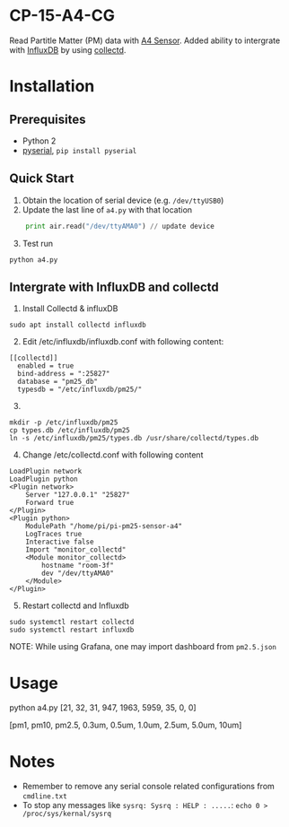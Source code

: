 # CP-15-A4-CG
Read Partitle Matter (PM) data with [A4 Sensor](https://www.aliexpress.com/store/product/Laser-PM2-5-particle-mass-concentration-sensor-A4-dust-dust-sensors-INSAN-CP-15-A4/1725971_32637917424.html).
Added ability to intergrate with [InfluxDB](https://github.com/influxdata/influxdb) by using [collectd](https://github.com/collectd/collectd).

# Installation

## Prerequisites
- Python 2
- [pyserial](https://github.com/pyserial/pyserial), `pip install pyserial`

## Quick Start

1. Obtain the location of serial device (e.g. `/dev/ttyUSB0`)
2. Update the last line of `a4.py` with that location

```python
    print air.read("/dev/ttyAMA0") // update device
```

3. Test run

```
python a4.py
```

## Intergrate with InfluxDB and collectd

1. Install Collectd & influxDB

```
sudo apt install collectd influxdb
```

2. Edit /etc/influxdb/influxdb.conf with following content:

```
[[collectd]]
  enabled = true
  bind-address = ":25827"
  database = "pm25_db"
  typesdb = "/etc/influxdb/pm25/"
```

3.

```
mkdir -p /etc/influxdb/pm25
cp types.db /etc/influxdb/pm25
ln -s /etc/influxdb/pm25/types.db /usr/share/collectd/types.db
```

4. Change /etc/collectd.conf with following content

```
LoadPlugin network
LoadPlugin python
<Plugin network>
    Server "127.0.0.1" "25827"
    Forward true
</Plugin>
<Plugin python>
    ModulePath "/home/pi/pi-pm25-sensor-a4"
    LogTraces true
    Interactive false
    Import "monitor_collectd"
    <Module monitor_collectd>
        hostname "room-3f"
        dev "/dev/ttyAMA0"
    </Module>
</Plugin>
```

5. Restart collectd and Influxdb
```
sudo systemctl restart collectd
sudo systemctl restart influxdb
```

NOTE: While using Grafana, one may import dashboard from `pm2.5.json`

# Usage

python a4.py
[21, 32, 31, 947, 1963, 5959, 35, 0, 0]

[pm1, pm10, pm2.5, 0.3um, 0.5um, 1.0um, 2.5um, 5.0um, 10um]

# Notes
- Remember to remove any serial console related configurations from `cmdline.txt`
- To stop any messages like `sysrq: Sysrq : HELP : .....`: `echo 0 > /proc/sys/kernal/sysrq`
